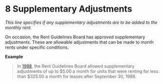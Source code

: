 # 8 Supplementary Adjustments
_This line specifies if any supplementary adjustments are to be added to the monthly rent._

On occasion, the Rent Guidelines Board has approved supplementary adjustments. These are allowable adjustments that can be made to month rents under specific conditions.

**Example**
> In [1988](http://tenant.net/Rent_Laws/RGBorders/apartment-html/rgb20.html), the Rent Guidelines Board allowed supplementary adjustments of up to $5.00 a month for units that were renting for less than $325.00 a month for leases after September 30, 1988.
